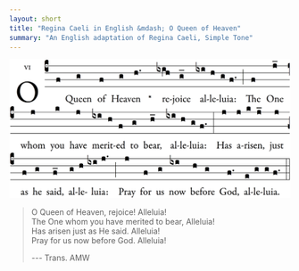 ```yaml
---
layout: short
title: "Regina Caeli in English &mdash; O Queen of Heaven"
summary: "An English adaptation of Regina Caeli, Simple Tone"
---
```


![O Queen of Heaven](/images/regina-caeli-english.png)


> O Queen of Heaven, rejoice! Alleluia!  
> The One whom you have merited to bear, Alleluia!  
> Has arisen just as He said. Alleluia!  
> Pray for us now before God. Alleluia!  
>  
> --- Trans. AMW